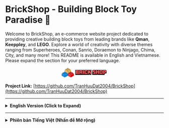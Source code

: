 # BrickShop - Building Block Toy Paradise 🧱

Welcome to BrickShop, an e-commerce website project dedicated to providing creative building block toys from leading brands like **Qman**, **Keeppley**, and **LEGO**. Explore a world of creativity with diverse themes ranging from Superheroes, Conan, Sanrio, Doraemon to Ninjago, Chima, City, and many more!
This README is available in English and Vietnamese. Please expand the section for your preferred language.

<p align="center">
  <img src="Screenshot/logo.png" alt="BrickShop Logo" width="150"/>
</p>

**Project Link:** [https://github.com/TranHuuDat2004/BrickShop](https://github.com/TranHuuDat2004/BrickShop)

---

<details>
<summary><strong>English Version (Click to Expand)</strong></summary>

## 👤 Author

*   **[Team Engineering]**
    *   **Trần Hữu Đạt** - Full-Stack Web Developer - [@TranHuuDat2004](https://github.com/TranHuuDat2004)
    *   **Lê Tấn Huy ( Huy Lê )** - Member - [@CodeSades](https://github.com/Codesades)
    *   **Dương Thị Thùy Linh** - Member - [@thuylinh1501](https://github.com/thuylinh1501)

## Table of Contents

*   [Introduction](#introduction)
*   [Technology Stack](#technology-stack)
*   [Customer Experience](#customer-experience)
    *   [Key Features (For Customers)](#key-features-for-customers)
    *   [Main Pages Description (User)](#main-pages-description-user)
    *   [Customer Interface (Bootstrap)](#customer-interface-bootstrap)
*   [Admin Panel](#admin-panel)
    *   [Key Features (For Administrators)](#key-features-for-administrators-admin)
    *   [Main Pages Description (Admin)](#main-pages-description-admin)
    *   [Admin Interface (Tailwind CSS)](#admin-interface-tailwind-css)
*   [Installation & Setup Guide](#installation--setup-guide)
    *   [Prerequisites](#prerequisites)
    *   [Installation Steps](#installation-steps)
    *   [Environment Variables](#environment-variables)
    *   [Running the Project](#running-the-project)
*   [License](#license)
*   [Contact](#contact)

## Introduction

BrickShop is an e-commerce platform where building block enthusiasts can find an extensive collection from Qman, Keeppley, and LEGO brands. The project offers a complete online shopping experience, from product discovery to payment and order tracking, along with a robust administration system for efficient business management.

## Technology Stack

*   **Frontend:**
    *   HTML5
    *   CSS3
        *   **Bootstrap:** Main CSS framework for the user-facing interface (customer pages).
        *   **Tailwind CSS:** Main CSS framework for the administrator interface (admin pages).
    *   JavaScript
*   **Backend:**
    *   Node.js, Express.js
*   **Database:**
    *   MySQL

## Customer Experience

### Key Features (For Customers)

*   👤 **Authentication & Account Management:**
    *   Register, Login, Logout.
    *   **Profile Settings:** Update personal information (name, email), change password, manage shipping addresses, customize profile picture (upload or choose from available collections), add/edit social media links.
*   🧱 **Browsing & Shopping:**
    *   View introductions to Qman, Keeppley, and LEGO brands on the homepage.
    *   Browse all products or filter by brand/theme.
    *   View product details: Images (gallery), description, price, SKU, suitable age, supplier, variations (if any), add to cart.
    *   Product Search.
*   🛒 **Cart & Checkout:**
    *   View/edit products in the shopping cart.
    *   Apply valid **Voucher/Coupon** codes for discounts.
    *   Proceed through the checkout process.
    *   **QR Code Payment** option.
*   🚚 **Order Management:**
    *   Review past order history.
    *   **Track order details:** View recipient information, address, shipping method, total amount, order date, and the list of products in the order.

### Main Pages Description (User)

*   **Home Page (Index):** The first landing page, providing a general overview of BrickShop and featured brands (Qman, Keeppley, LEGO), along with promotions (e.g., Black Friday). Displays featured themes/products for exploration.
*   **Products Page:** Lists the available building block toy products. Allows users to view multiple products, potentially with filtering or pagination.
*   **Product Detail Page:** Shows comprehensive information about a specific product, including multiple images, detailed description, price, attributes (brand, theme, SKU, age...), quantity selection, and "Add to Cart" / "Buy Now" buttons.
*   **Account Settings Page:** Enables users to manage their personal information, change passwords, update profile pictures (upload new or select from predefined collections like People, Cute, Lego Ninjago), and manage social media links (Twitter, Facebook, Google+, LinkedIn, Instagram).
*   **Order History/Detail Page:** Provides detailed information about a specific order placed by the user, including shipping info, product list, quantities, prices, and the total amount.

### Customer Interface (Bootstrap)
| Home Page                              | LEGO Introduction                      | Qman Introduction                      |
| :------------------------------------: | :----------------------------------: | :----------------------------------: |
| ![BrickShop Home](Screenshot/user_index.png) | ![LEGO Intro](Screenshot/lego.jpg)  | ![Qman Intro](Screenshot/qman.jpg)   |
| **Keeppley Introduction**              | **Products Page**                    | **Product Detail Page**              |
| ![Keeppley Intro](Screenshot/keeppley.jpg)| ![Products Page](Screenshot/product.png)| ![Product Detail](Screenshot/product_detail.png) |
| **Account Settings - Info**          | **Account Settings - Avatar**       | **Account Settings - Social Links** |
| ![Settings - Info](Screenshot/settings_profile.png)| ![Settings - Avatar](Screenshot/settings_avatar.png)| ![Settings - Social](Screenshot/settings_social.png)|
| **Order Detail**                       |                                      |                                      |
| ![Order Detail](Screenshot/order.png) |                                      |                                      |

## Admin Panel

### Key Features (For Administrators)

*   📊 **Dashboard:** Displays a quick overview: Total orders, user count, product count, comment count.
*   👥 **Manage Users:** View a list of all registered users with ID, Avatar, Username, Email. Provides actions like Edit and Delete user accounts.
*   🧱 **Manage Products:** Displays a list of all products with ID, Image, Name, Age, Provider, Price, Status (e.g., new, bestseller), and Edit, Delete actions.
*   💬 **Manage Comments:** Allows administrators to view and potentially approve/delete product comments.
*   📦 **Manage Orders:** Lists all placed orders with ID, Customer Name, Date, Price, Shipping Address, Delivery Method, Order Status. Allows viewing details for each order.
*   🏷️ **Manage Discounts / Coupons:** Manage discount programs or coupon codes (vouchers).
*   ➕ **Add Product:** A form allowing administrators to input information to add a new product, including Product Number, Name (English, Vietnamese), and upload multiple product images.
*   📚 **Add Category:** Allows administrators to add new brands or product themes.
*   🎟️ **Add Coupons:** A form to create new discount codes/vouchers.

### Main Pages Description (Admin)

*   **Dashboard:** Offers a high-level view of the store's activity through key metric cards. Main interface for navigating to other management sections.
*   **Manage Users:** Displays the user list in a table format, allowing admins to view basic information and perform management actions.
*   **Manage Products:** Presents the product catalog in a table. Admins can easily search, review, and edit or remove products.
*   **Manage Order:** Lists orders chronologically, showing their processing status. Provides quick access to order details.
*   **Add Product:** A detailed form interface for adding new products, including multi-language name input and image uploads.

### Admin Interface (Tailwind CSS)
| Dashboard                             | Manage Users                         | Manage Products                       |
| :-----------------------------------: | :----------------------------------: | :-----------------------------------: |
| ![Admin Dashboard](Screenshot/admin_index.png)| ![Admin Manage Users](Screenshot/manage_user.png)| ![Admin Manage Products](Screenshot/magage_product.png)|
| **Manage Orders**                    | **Add Product**                      |                                       |
| ![Admin Manage Order](Screenshot/manage_order.png)| ![Admin Add Product](Screenshot/add_product.png) |                                       |

## Installation & Setup Guide

### Prerequisites

*   Node.js (Version >= 16.x recommended)
*   npm / yarn
*   MySQL Server (Installed and running)
*   Git

### Installation Steps

1.  **Clone the repository:**
    ```bash
    git clone https://github.com/TranHuuDat2004/Keeppley_Nodejs # Or your actual repo name BrickShop
    cd your_project_directory_name
    ```
2.  **Install Backend Dependencies:**
    ```bash
    cd backend # Or your backend directory name
    npm install
    ```
3.  **Database Setup:**
    *   Log in to your MySQL server.
    *   Create a new database (e.g., `brickshop_db`).
    *   Import the database schema (`database.sql` or similar, specify its location).

### Environment Variables

1.  In the `backend` directory, create a `.env` file.
2.  Add the required environment variables:
    ```dotenv
    DB_HOST=localhost
    DB_USER=your_mysql_user
    DB_PASSWORD=your_mysql_password
    DB_NAME=brickshop_db
    DB_PORT=3306
    PORT=3001
    JWT_SECRET=your_super_secret_key_for_jwt
    ```
3.  Replace placeholder values with your actual configuration.

### Running the Project

1.  **Start the Backend Server:**
    ```bash
    cd backend
    npm start
    ```
    The server will run (e.g., `http://localhost:3001`).

2.  **Access the Frontend (Served by Backend):**
    *   User Interface: `http://localhost:3001/`
    *   Admin Interface: `http://localhost:3001/admin`
    *(Note: URLs depend on your Express.js route configuration for EJS views.)*

## License

This work is licensed under a [Creative Commons Attribution-NonCommercial 4.0 International License](https://creativecommons.org/licenses/by-nc/4.0/).

You are free to:
- **Share** — copy and redistribute the material in any medium or format
- **Adapt** — remix, transform, and build upon the material

Under the following terms:
- **Attribution** — You must give appropriate credit, provide a link to the license, and indicate if changes were made.
- **NonCommercial** — You may not use the material for commercial purposes.

[![License: CC BY-NC 4.0](https://licensebuttons.net/l/by-nc/4.0/88x31.png)](https://creativecommons.org/licenses/by-nc/4.0/)

## Contact
*   **Trần Hữu Đạt:** [huudat.peashooer@gmail.com](mailto:huudat.peashooer@gmail.com) - GitHub: [@TranHuuDat2004](https://github.com/TranHuuDat2004)
*   **Lê Tấn Huy:** GitHub: [@CodeSades](https://github.com/Codesades)
*   **Dương Thị Thùy Linh:** GitHub: [@thuylinh1501](https://github.com/thuylinh1501)

</details>

---

<details>
<summary><strong>Phiên bản Tiếng Việt (Nhấn để Mở rộng)</strong></summary>

## 👤 Tác giả

*   **[Nhóm Kỹ thuật]**
    *   **Trần Hữu Đạt** - Lập trình viên Web Full-Stack - [@TranHuuDat2004](https://github.com/TranHuuDat2004)
    *   **Lê Tấn Huy ( Huy Lê )** - Thành viên - [@CodeSades](https://github.com/Codesades)
    *   **Dương Thị Thùy Linh** - Thành viên - [@thuylinh1501](https://github.com/thuylinh1501)

## Mục lục

*   [Giới thiệu](#giới-thiệu)
*   [Ngăn xếp Công nghệ](#ngăn-xếp-công-nghệ)
*   [Trải nghiệm Khách hàng](#trải-nghiệm-khách-hàng)
    *   [Tính năng Chính (Dành cho Khách hàng)](#tính-năng-chính-dành-cho-khách-hàng)
    *   [Mô tả các Trang Chính (Người dùng)](#mô-tả-các-trang-chính-người-dùng)
    *   [Giao diện Khách hàng (Bootstrap)](#giao-diện-khách-hàng-bootstrap)
*   [Trang Quản trị](#trang-quản-trị)
    *   [Tính năng Chính (Dành cho Quản trị viên)](#tính-năng-chính-dành-cho-quản-trị-viên)
    *   [Mô tả các Trang Chính (Quản trị)](#mô-tả-các-trang-chính-quản-trị)
    *   [Giao diện Quản trị (Tailwind CSS)](#giao-diện-quản-trị-tailwind-css)
*   [Hướng dẫn Cài đặt & Thiết lập](#hướng-dẫn-cài-đặt--thiết-lập)
    *   [Điều kiện Tiên quyết](#điều-kiện-tiên-quyết)
    *   [Các bước Cài đặt](#các-bước-cài-đặt)
    *   [Biến Môi trường](#biến-môi-trường)
    *   [Chạy Dự án](#chạy-dự-án)
*   [Giấy phép](#giấy-phép)
*   [Liên hệ](#liên-hệ)

## Giới thiệu

BrickShop là một nền tảng thương mại điện tử nơi những người đam mê đồ chơi lắp ráp có thể tìm thấy một bộ sưu tập phong phú từ các thương hiệu Qman, Keeppley và LEGO. Dự án cung cấp trải nghiệm mua sắm trực tuyến hoàn chỉnh, từ khám phá sản phẩm đến thanh toán và theo dõi đơn hàng, cùng với một hệ thống quản trị mạnh mẽ để quản lý kinh doanh hiệu quả.

## Ngăn xếp Công nghệ

*   **Frontend (Giao diện người dùng):**
    *   HTML5
    *   CSS3
        *   **Bootstrap:** Framework CSS chính cho giao diện người dùng (trang khách hàng).
        *   **Tailwind CSS:** Framework CSS chính cho giao diện quản trị viên (trang quản trị).
    *   JavaScript
*   **Backend (Hệ thống xử lý):**
    *   Node.js, Express.js
*   **Cơ sở dữ liệu:**
    *   MySQL

## Trải nghiệm Khách hàng

### Tính năng Chính (Dành cho Khách hàng)

*   👤 **Xác thực & Quản lý Tài khoản:**
    *   Đăng ký, Đăng nhập, Đăng xuất.
    *   **Cài đặt Hồ sơ:** Cập nhật thông tin cá nhân (tên, email), đổi mật khẩu, quản lý địa chỉ giao hàng, tùy chỉnh ảnh đại diện (tải lên hoặc chọn từ bộ sưu tập có sẵn), thêm/sửa liên kết mạng xã hội.
*   🧱 **Duyệt & Mua sắm:**
    *   Xem giới thiệu về các thương hiệu Qman, Keeppley và LEGO trên trang chủ.
    *   Duyệt tất cả sản phẩm hoặc lọc theo thương hiệu/chủ đề.
    *   Xem chi tiết sản phẩm: Hình ảnh (thư viện), mô tả, giá, SKU, độ tuổi phù hợp, nhà cung cấp, các biến thể (nếu có), thêm vào giỏ hàng.
    *   Tìm kiếm Sản phẩm.
*   🛒 **Giỏ hàng & Thanh toán:**
    *   Xem/chỉnh sửa sản phẩm trong giỏ hàng.
    *   Áp dụng mã **Voucher/Coupon** hợp lệ để được giảm giá.
    *   Tiến hành qua quy trình thanh toán.
    *   Tùy chọn **Thanh toán bằng Mã QR**.
*   🚚 **Quản lý Đơn hàng:**
    *   Xem lại lịch sử đơn hàng đã đặt.
    *   **Theo dõi chi tiết đơn hàng:** Xem thông tin người nhận, địa chỉ, phương thức vận chuyển, tổng số tiền, ngày đặt hàng và danh sách sản phẩm trong đơn hàng.

### Mô tả các Trang Chính (Người dùng)

*   **Trang Chủ (Index):** Trang đích đầu tiên, cung cấp cái nhìn tổng quan về BrickShop và các thương hiệu nổi bật (Qman, Keeppley, LEGO), cùng với các chương trình khuyến mãi (ví dụ: Black Friday). Hiển thị các chủ đề/sản phẩm nổi bật để khám phá.
*   **Trang Sản phẩm:** Liệt kê các sản phẩm đồ chơi lắp ráp có sẵn. Cho phép người dùng xem nhiều sản phẩm, có thể có tính năng lọc hoặc phân trang.
*   **Trang Chi tiết Sản phẩm:** Hiển thị thông tin toàn diện về một sản phẩm cụ thể, bao gồm nhiều hình ảnh, mô tả chi tiết, giá, thuộc tính (thương hiệu, chủ đề, SKU, độ tuổi...), chọn số lượng và các nút "Thêm vào giỏ hàng" / "Mua ngay".
*   **Trang Cài đặt Tài khoản:** Cho phép người dùng quản lý thông tin cá nhân, thay đổi mật khẩu, cập nhật ảnh đại diện (tải lên ảnh mới hoặc chọn từ các bộ sưu tập được xác định trước như Người, Dễ thương, Lego Ninjago) và quản lý các liên kết mạng xã hội (Twitter, Facebook, Google+, LinkedIn, Instagram).
*   **Trang Lịch sử/Chi tiết Đơn hàng:** Cung cấp thông tin chi tiết về một đơn hàng cụ thể do người dùng đặt, bao gồm thông tin giao hàng, danh sách sản phẩm, số lượng, giá cả và tổng số tiền.

### Giao diện Khách hàng (Bootstrap)
| Trang Chủ                              | Giới thiệu LEGO                      | Giới thiệu Qman                      |
| :------------------------------------: | :----------------------------------: | :----------------------------------: |
| ![BrickShop Home](Screenshot/user_index.png) | ![LEGO Intro](Screenshot/lego.jpg)  | ![Qman Intro](Screenshot/qman.jpg)   |
| **Giới thiệu Keeppley**              | **Trang Sản phẩm**                    | **Trang Chi tiết Sản phẩm**              |
| ![Keeppley Intro](Screenshot/keeppley.jpg)| ![Products Page](Screenshot/product.png)| ![Product Detail](Screenshot/product_detail.png) |
| **Cài đặt TK - Thông tin**          | **Cài đặt TK - Ảnh đại diện**       | **Cài đặt TK - Mạng xã hội** |
| ![Settings - Info](Screenshot/settings_profile.png)| ![Settings - Avatar](Screenshot/settings_avatar.png)| ![Settings - Social](Screenshot/settings_social.png)|
| **Chi tiết Đơn hàng**                       |                                      |                                      |
| ![Order Detail](Screenshot/order.png) |                                      |                                      |

## Trang Quản trị

### Tính năng Chính (Dành cho Quản trị viên)

*   📊 **Bảng điều khiển (Dashboard):** Hiển thị tổng quan nhanh: Tổng số đơn hàng, số lượng người dùng, số lượng sản phẩm, số lượng bình luận.
*   👥 **Quản lý Người dùng:** Xem danh sách tất cả người dùng đã đăng ký với ID, Ảnh đại diện, Tên người dùng, Email. Cung cấp các hành động như Chỉnh sửa và Xóa tài khoản người dùng.
*   🧱 **Quản lý Sản phẩm:** Hiển thị danh sách tất cả sản phẩm với ID, Hình ảnh, Tên, Độ tuổi, Nhà cung cấp, Giá, Trạng thái (ví dụ: mới, bán chạy nhất) và các hành động Chỉnh sửa, Xóa.
*   💬 **Quản lý Bình luận:** Cho phép quản trị viên xem và có thể phê duyệt/xóa các bình luận sản phẩm.
*   📦 **Quản lý Đơn hàng:** Liệt kê tất cả các đơn hàng đã đặt với ID, Tên khách hàng, Ngày, Giá, Địa chỉ giao hàng, Phương thức giao hàng, Trạng thái đơn hàng. Cho phép xem chi tiết cho từng đơn hàng.
*   🏷️ **Quản lý Giảm giá / Coupon:** Quản lý các chương trình giảm giá hoặc mã coupon (voucher).
*   ➕ **Thêm Sản phẩm:** Một biểu mẫu cho phép quản trị viên nhập thông tin để thêm sản phẩm mới, bao gồm Mã sản phẩm, Tên (Tiếng Anh, Tiếng Việt) và tải lên nhiều hình ảnh sản phẩm.
*   📚 **Thêm Danh mục:** Cho phép quản trị viên thêm các thương hiệu hoặc chủ đề sản phẩm mới.
*   🎟️ **Thêm Coupon:** Một biểu mẫu để tạo mã giảm giá/voucher mới.

### Mô tả các Trang Chính (Quản trị)

*   **Bảng điều khiển (Dashboard):** Cung cấp cái nhìn tổng quan về hoạt động của cửa hàng thông qua các thẻ số liệu chính. Giao diện chính để điều hướng đến các mục quản lý khác thông qua menu bên.
*   **Quản lý Người dùng:** Hiển thị danh sách người dùng dưới dạng bảng, cho phép quản trị viên xem thông tin cơ bản và thực hiện các hành động quản lý.
*   **Quản lý Sản phẩm:** Trình bày danh mục sản phẩm dưới dạng bảng. Quản trị viên có thể dễ dàng tìm kiếm, xem xét và chỉnh sửa hoặc xóa sản phẩm.
*   **Quản lý Đơn hàng:** Liệt kê các đơn hàng theo thứ tự thời gian, hiển thị trạng thái xử lý của chúng. Cung cấp quyền truy cập nhanh vào chi tiết đơn hàng.
*   **Thêm Sản phẩm:** Một giao diện biểu mẫu chi tiết để thêm sản phẩm mới vào hệ thống, bao gồm nhập tên đa ngôn ngữ và khả năng tải lên nhiều hình ảnh.

### Giao diện Quản trị (Tailwind CSS)
| Bảng điều khiển                             | Quản lý Người dùng                         | Quản lý Sản phẩm                       |
| :-----------------------------------: | :----------------------------------: | :-----------------------------------: |
| ![Admin Dashboard](Screenshot/admin_index.png)| ![Admin Manage Users](Screenshot/manage_user.png)| ![Admin Manage Products](Screenshot/magage_product.png)|
| **Quản lý Đơn hàng**                    | **Thêm Sản phẩm**                      |                                       |
| ![Admin Manage Order](Screenshot/manage_order.png)| ![Admin Add Product](Screenshot/add_product.png) |                                       |

## Hướng dẫn Cài đặt & Thiết lập

### Điều kiện Tiên quyết

*   Node.js (Khuyến nghị phiên bản >= 16.x)
*   npm / yarn
*   MySQL Server (Đã cài đặt và đang chạy)
*   Git

### Các bước Cài đặt

1.  **Sao chép kho lưu trữ:**
    ```bash
    git clone https://github.com/TranHuuDat2004/Keeppley_Nodejs # Hoặc tên repo thực tế của bạn là BrickShop
    cd ten_thu_muc_du_an_cua_ban
    ```
2.  **Cài đặt các Gói phụ thuộc cho Backend:**
    ```bash
    cd backend # Hoặc tên thư mục backend của bạn
    npm install
    ```
3.  **Thiết lập Cơ sở dữ liệu:**
    *   Đăng nhập vào máy chủ MySQL của bạn.
    *   Tạo một cơ sở dữ liệu mới (ví dụ: `brickshop_db`).
    *   Nhập schema cơ sở dữ liệu (tệp `database.sql` hoặc tương tự, vui lòng chỉ định vị trí của nó) hoặc chạy migrations để tạo các bảng cần thiết (ví dụ: `users`, `products`, `categories`, `orders`, `vouchers`...).

### Biến Môi trường

1.  Trong thư mục `backend`, tạo một tệp `.env`.
2.  Thêm các biến môi trường cần thiết. Ví dụ:
    ```dotenv
    DB_HOST=localhost
    DB_USER=ten_nguoi_dung_mysql_cua_ban
    DB_PASSWORD=mat_khau_mysql_cua_ban
    DB_NAME=brickshop_db # Sử dụng tên bạn đã tạo
    DB_PORT=3306
    PORT=3001 # Cổng cho máy chủ backend
    JWT_SECRET=khoa_bi_mat_sieu_cap_cua_ban_cho_jwt # Quan trọng cho bảo mật
    # Thêm các khóa khác nếu cần (ví dụ: khóa Cổng thanh toán QR)
    ```
3.  Thay thế các giá trị placeholder (`ten_nguoi_dung_mysql_cua_ban`, `mat_khau_mysql_cua_ban`, v.v.) bằng cấu hình thực tế của bạn.

### Chạy Dự án

1.  **Khởi động Máy chủ Backend:**
    ```bash
    cd backend
    npm start
    # Hoặc nếu bạn có script development: npm run dev
    ```
    Máy chủ sẽ chạy trên cổng được chỉ định trong tệp `.env` của bạn (ví dụ: `http://localhost:3001`).

2.  **Truy cập Frontend (Được phục vụ bởi Backend):**

    Khi máy chủ backend đang chạy (thường trên `http://localhost:3001` như được chỉ định trong tệp `.env` hoặc cấu hình máy chủ của bạn):

    *   **Mở trình duyệt web của bạn** và điều hướng đến URL ứng dụng chính. Ví dụ:
        *   Giao diện người dùng: `http://localhost:3001/` (hoặc một route cụ thể như `/home`, `/products`)
        *   Giao diện quản trị: `http://localhost:3001/admin` (hoặc một route cụ thể cho trang quản trị)

    *   **Lưu ý:** Các URL chính xác sẽ phụ thuộc vào cách bạn đã cấu hình các route trong ứng dụng Express.js để render các view EJS.

## Giấy phép

Công trình này được cấp phép theo [Giấy phép Quốc tế Creative Commons Ghi công-Phi thương mại 4.0](https://creativecommons.org/licenses/by-nc/4.0/).

Bạn được tự do:
- **Chia sẻ** — sao chép và phân phối lại tài liệu dưới bất kỳ phương tiện hoặc định dạng nào
- **Phỏng theo** — phối lại, chuyển thể, và xây dựng dựa trên tài liệu

Theo các điều khoản sau:
- **Ghi công** — Bạn phải ghi công tác giả một cách thích hợp, cung cấp một liên kết đến giấy phép, và cho biết nếu có thay đổi nào được thực hiện.
- **Phi thương mại** — Bạn không được sử dụng tài liệu cho mục đích thương mại.

[![Giấy phép: CC BY-NC 4.0](https://licensebuttons.net/l/by-nc/4.0/88x31.png)](https://creativecommons.org/licenses/by-nc/4.0/)

## Liên hệ
*   **Trần Hữu Đạt:** [huudat.peashooer@gmail.com](mailto:huudat.peashooer@gmail.com) - GitHub: [@TranHuuDat2004](https://github.com/TranHuuDat2004)
*   **Lê Tấn Huy:** GitHub: [@CodeSades](https://github.com/Codesades)
*   **Dương Thị Thùy Linh:** GitHub: [@thuylinh1501](https://github.com/thuylinh1501)

</details>
